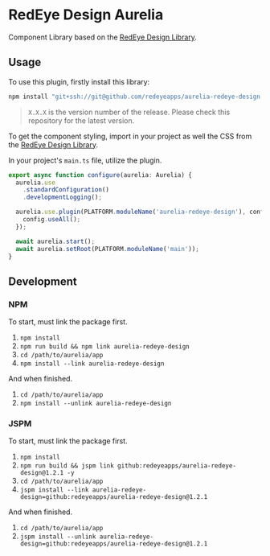 # RedEye Design Aurelia

Component Library based on the [RedEye Design Library](https://redeyeapps.github.io/design/).

## Usage

To use this plugin, firstly install this library:

```bash
npm install "git+ssh://git@github.com/redeyeapps/aurelia-redeye-design.git#X.X.X"
```

> `X.X.X` is the version number of the release. Please check this repository for the latest version.

To get the component styling, import in your project as well the CSS from the [RedEye Design Library](https://redeyeapps.github.io/design/).

In your project's `main.ts` file, utilize the plugin.

```ts
export async function configure(aurelia: Aurelia) {
  aurelia.use
    .standardConfiguration()
    .developmentLogging();

  aurelia.use.plugin(PLATFORM.moduleName('aurelia-redeye-design'), config => {
    config.useAll();
  });

  await aurelia.start();
  await aurelia.setRoot(PLATFORM.moduleName('main'));
}
```

## Development

### NPM

To start, must link the package first.

1. `npm install`
1. `npm run build && npm link aurelia-redeye-design`
1. `cd /path/to/aurelia/app`
1. `npm install --link aurelia-redeye-design`

And when finished.

1. `cd /path/to/aurelia/app`
1. `npm install --unlink aurelia-redeye-design`

### JSPM

To start, must link the package first.

1. `npm install`
1. `npm run build && jspm link github:redeyeapps/aurelia-redeye-design@1.2.1 -y`
1. `cd /path/to/aurelia/app`
1. `jspm install --link aurelia-redeye-design=github:redeyeapps/aurelia-redeye-design@1.2.1`

And when finished.

1. `cd /path/to/aurelia/app`
1. `jspm install --unlink aurelia-redeye-design=github:redeyeapps/aurelia-redeye-design@1.2.1`

